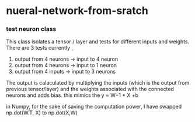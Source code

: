 # nueral-network-from-sratch

### test neuron class 

This class isolates a tensor / layer and tests for different inputs and weights. 
There are 3 tests currently ,
1. output from 4 neurons -> input to 4 neuron
2. output from 4 neurons -> input to 1 neuron
3. output from 4 inputs -> input to 3 neurons

The output is calaculated by multiplying the inputs (which is the output from previous tensor/layer) and the weights associated with the connected neurons and adds bias.
this mimics the y = W${-1}$ * X +b 

in Numpy, for the sake of saving the computation power, I have swapped np.dot(W.T, X) to np.dot(X,W)